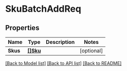 # SkuBatchAddReq

## Properties

Name | Type | Description | Notes
------------ | ------------- | ------------- | -------------
**Skus** | [**[]Sku**](Sku.md) |  | [optional] 

[[Back to Model list]](../README.md#documentation-for-models) [[Back to API list]](../README.md#documentation-for-api-endpoints) [[Back to README]](../README.md)


